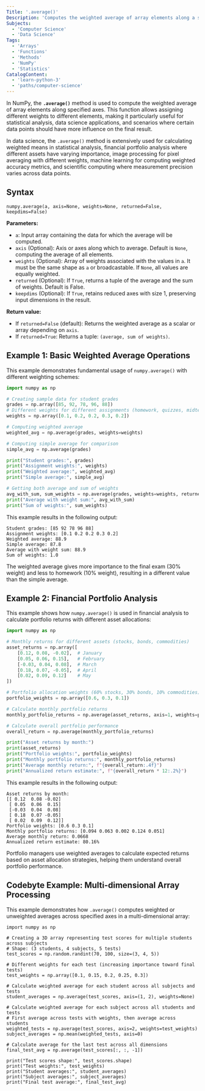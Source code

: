 ```yaml
---
Title: '.average()'
Description: 'Computes the weighted average of array elements along a specified axis.'
Subjects:
  - 'Computer Science'
  - 'Data Science'
Tags:
  - 'Arrays'
  - 'Functions'
  - 'Methods'
  - 'NumPy'
  - 'Statistics'
CatalogContent:
  - 'learn-python-3'
  - 'paths/computer-science'
---
```


In NumPy, the **`.average()`** method is used to compute the weighted average of array elements along specified axes. This function allows assigning different weights to different elements, making it particularly useful for statistical analysis, data science applications, and scenarios where certain data points should have more influence on the final result.

In data science, the `.average()` method is extensively used for calculating weighted means in statistical analysis, financial portfolio analysis where different assets have varying importance, image processing for pixel averaging with different weights, machine learning for computing weighted accuracy metrics, and scientific computing where measurement precision varies across data points.

## Syntax

```pseudo
numpy.average(a, axis=None, weights=None, returned=False, keepdims=False)
```

**Parameters:**

- `a`: Input array containing the data for which the average will be computed.
- `axis` (Optional): Axis or axes along which to average. Default is `None`, computing the average of all elements.
- `weights` (Optional): Array of weights associated with the values in `a`. It must be the same shape as `a` or broadcastable. If `None`, all values are equally weighted.
- `returned` (Optional): If `True`, returns a tuple of the average and the sum of weights. Default is False.
- `keepdims` (Optional): If `True`, retains reduced axes with size 1, preserving input dimensions in the result.

**Return value:**

- If `returned=False` (default): Returns the weighted average as a scalar or array depending on `axis`.
- If `returned=True`: Returns a tuple: `(average, sum of weights)`.

## Example 1: Basic Weighted Average Operations

This example demonstrates fundamental usage of `numpy.average()` with different weighting schemes:

```py
import numpy as np

# Creating sample data for student grades
grades = np.array([85, 92, 78, 96, 88])
# Different weights for different assignments (homework, quizzes, midterm, final, project)
weights = np.array([0.1, 0.2, 0.2, 0.3, 0.2])

# Computing weighted average
weighted_avg = np.average(grades, weights=weights)

# Computing simple average for comparison
simple_avg = np.average(grades)

print("Student grades:", grades)
print("Assignment weights:", weights)
print("Weighted average:", weighted_avg)
print("Simple average:", simple_avg)

# Getting both average and sum of weights
avg_with_sum, sum_weights = np.average(grades, weights=weights, returned=True)
print("Average with weight sum:", avg_with_sum)
print("Sum of weights:", sum_weights)
```

This example results in the following output:

```shell
Student grades: [85 92 78 96 88]
Assignment weights: [0.1 0.2 0.2 0.3 0.2]
Weighted average: 88.9
Simple average: 87.8
Average with weight sum: 88.9
Sum of weights: 1.0
```

The weighted average gives more importance to the final exam (30% weight) and less to homework (10% weight), resulting in a different value than the simple average.

## Example 2: Financial Portfolio Analysis

This example shows how `numpy.average()` is used in financial analysis to calculate portfolio returns with different asset allocations:

```py
import numpy as np

# Monthly returns for different assets (stocks, bonds, commodities)
asset_returns = np.array([
    [0.12, 0.08, -0.02],  # January
    [0.05, 0.06, 0.15],   # February
    [-0.03, 0.04, 0.08],  # March
    [0.18, 0.07, -0.05],  # April
    [0.02, 0.09, 0.12]    # May
])

# Portfolio allocation weights (60% stocks, 30% bonds, 10% commodities)
portfolio_weights = np.array([0.6, 0.3, 0.1])

# Calculate monthly portfolio returns
monthly_portfolio_returns = np.average(asset_returns, axis=1, weights=portfolio_weights)

# Calculate overall portfolio performance
overall_return = np.average(monthly_portfolio_returns)

print("Asset returns by month:")
print(asset_returns)
print("Portfolio weights:", portfolio_weights)
print("Monthly portfolio returns:", monthly_portfolio_returns)
print("Average monthly return:", f"{overall_return:.4f}")
print("Annualized return estimate:", f"{overall_return * 12:.2%}")
```

This example results in the following output:

```shell
Asset returns by month:
[[ 0.12  0.08 -0.02]
 [ 0.05  0.06  0.15]
 [-0.03  0.04  0.08]
 [ 0.18  0.07 -0.05]
 [ 0.02  0.09  0.12]]
Portfolio weights: [0.6 0.3 0.1]
Monthly portfolio returns: [0.094 0.063 0.002 0.124 0.051]
Average monthly return: 0.0668
Annualized return estimate: 80.16%
```

Portfolio managers use weighted averages to calculate expected returns based on asset allocation strategies, helping them understand overall portfolio performance.

## Codebyte Example: Multi-dimensional Array Processing

This example demonstrates how `.average()` computes weighted or unweighted averages across specified axes in a multi-dimensional array:

```codebyte/python
import numpy as np

# Creating a 3D array representing test scores for multiple students across subjects
# Shape: (3 students, 4 subjects, 5 tests)
test_scores = np.random.randint(70, 100, size=(3, 4, 5))

# Different weights for each test (increasing importance toward final tests)
test_weights = np.array([0.1, 0.15, 0.2, 0.25, 0.3])

# Calculate weighted average for each student across all subjects and tests
student_averages = np.average(test_scores, axis=(1, 2), weights=None)

# Calculate weighted average for each subject across all students and tests
# First average across tests with weights, then average across students
weighted_tests = np.average(test_scores, axis=2, weights=test_weights)
subject_averages = np.mean(weighted_tests, axis=0)

# Calculate average for the last test across all dimensions
final_test_avg = np.average(test_scores[:, :, -1])

print("Test scores shape:", test_scores.shape)
print("Test weights:", test_weights)
print("Student averages:", student_averages)
print("Subject averages:", subject_averages)
print("Final test average:", final_test_avg)
```
